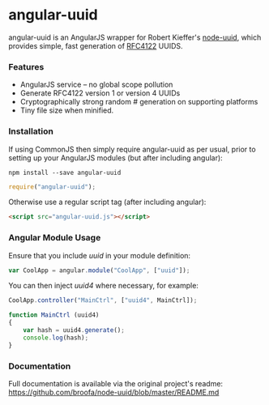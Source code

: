 # angular-uuid

angular-uuid is an AngularJS wrapper for Robert Kieffer's [node-uuid](https://github.com/broofa/node-uuid), which provides simple, fast generation of [RFC4122](http://www.ietf.org/rfc/rfc4122.txt) UUIDS.

### Features

* AngularJS service – no global scope pollution
* Generate RFC4122 version 1 or version 4 UUIDs
* Cryptographically strong random # generation on supporting platforms
* Tiny file size when minified.

### Installation

If using CommonJS then simply require angular-uuid as per usual, prior to setting up your AngularJS modules (but after including angular):

```
npm install --save angular-uuid
```

```javascript
require("angular-uuid");
```

Otherwise use a regular script tag (after including angular):

```html
<script src="angular-uuid.js"></script>
```

### Angular Module Usage

Ensure that you include *uuid* in your module definition:

```javascript
var CoolApp = angular.module("CoolApp", ["uuid"]);
```

You can then inject *uuid4* where necessary, for example:

```javascript
CoolApp.controller("MainCtrl", ["uuid4", MainCtrl]);

function MainCtrl (uuid4)
{
    var hash = uuid4.generate();
    console.log(hash);
}
```

### Documentation

Full documentation is available via the original project's readme: https://github.com/broofa/node-uuid/blob/master/README.md
